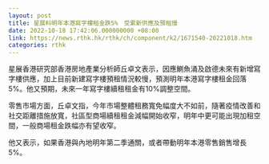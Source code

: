 ```yaml
---
layout: post
title: 星展料明年本港寫字樓租金跌5%　受累新供應及預租慢
date: 2022-10-18 17:42:06.000000000 +08:00
link: https://news.rthk.hk/rthk/ch/component/k2/1671540-20221018.htm
categories: rthk
---
```


星展香港研究部香港房地產業分析師丘卓文表示，因應鰂魚涌及啟德未來有新增寫字樓供應，加上目前新建寫字樓預租情況較慢，預測明年本港寫字樓租金回落5%。他又預期，未來一年寫字樓續租租金有10%調整空間。

零售市場方面，丘卓文指，今年市場整體租務寬免幅度大不如前，隨著疫情改善和社交距離措施放寬，社區型商場續租租金減幅開始收窄，明年中更可能出現加租空間，一般商場租金跌幅亦有望收窄。

他又表示，如果香港與內地明年第二季通關，或者帶動明年本港零售銷售增長5%。
